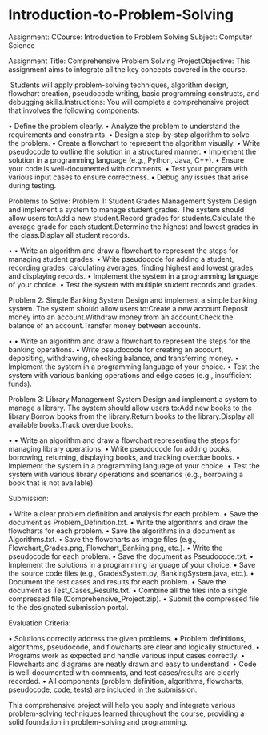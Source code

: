 # Introduction-to-Problem-Solving
Assignment: CCourse: Introduction to Problem Solving
Subject: Computer Science

Assignment Title: Comprehensive Problem Solving ProjectObjective:
This assignment aims to integrate all the key concepts covered in the course.

 Students will apply problem-solving techniques, algorithm design, flowchart creation, pseudocode writing, basic programming constructs, and debugging skills.Instructions:
You will complete a comprehensive project that involves the following components:



• Define the problem clearly.
• Analyze the problem to understand the requirements and constraints.
• Design a step-by-step algorithm to solve the problem.
• Create a flowchart to represent the algorithm visually.
• Write pseudocode to outline the solution in a structured manner.
• Implement the solution in a programming language (e.g., Python, Java, C++).
• Ensure your code is well-documented with comments.
• Test your program with various input cases to ensure correctness.
• Debug any issues that arise during testing.

Problems to Solve: Problem 1: Student Grades Management System
Design and implement a system to manage student grades. The system should allow users to:Add a new student.Record grades for students.Calculate the average grade for each student.Determine the highest and lowest grades in the class.Display all student records.


• 
• Write an algorithm and draw a flowchart to represent the steps for managing student grades.
• Write pseudocode for adding a student, recording grades, calculating averages, finding highest and lowest grades, and displaying records.
• Implement the system in a programming language of your choice.
• Test the system with multiple student records and grades.

Problem 2: Simple Banking System
Design and implement a simple banking system. The system should allow users to:Create a new account.Deposit money into an account.Withdraw money from an account.Check the balance of an account.Transfer money between accounts.


• 
• Write an algorithm and draw a flowchart to represent the steps for the banking operations.
• Write pseudocode for creating an account, depositing, withdrawing, checking balance, and transferring money.
• Implement the system in a programming language of your choice.
• Test the system with various banking operations and edge cases (e.g., insufficient funds).

Problem 3: Library Management System
Design and implement a system to manage a library. The system should allow users to:Add new books to the library.Borrow books from the library.Return books to the library.Display all available books.Track overdue books.


• 
• Write an algorithm and draw a flowchart representing the steps for managing library operations.
• Write pseudocode for adding books, borrowing, returning, displaying books, and tracking overdue books.
• Implement the system in a programming language of your choice.
• Test the system with various library operations and scenarios (e.g., borrowing a book that is not available).

Submission:

• Write a clear problem definition and analysis for each problem.
• Save the document as Problem_Definition.txt.
• Write the algorithms and draw the flowcharts for each problem.
• Save the algorithms in a document as Algorithms.txt.
• Save the flowcharts as image files (e.g., Flowchart_Grades.png, Flowchart_Banking.png, etc.).
• Write the pseudocode for each problem.
• Save the document as Pseudocode.txt.
• Implement the solutions in a programming language of your choice.
• Save the source code files (e.g., GradesSystem.py, BankingSystem.java, etc.).
• Document the test cases and results for each problem.
• Save the document as Test_Cases_Results.txt.
• Combine all the files into a single compressed file (Comprehensive_Project.zip).
• Submit the compressed file to the designated submission portal.

Evaluation Criteria:

•  Solutions correctly address the given problems.
•  Problem definitions, algorithms, pseudocode, and flowcharts are clear and logically structured.
•  Programs work as expected and handle various input cases correctly.
•  Flowcharts and diagrams are neatly drawn and easy to understand.
•  Code is well-documented with comments, and test cases/results are clearly recorded.
•  All components (problem definition, algorithms, flowcharts, pseudocode, code, tests) are included in the submission.

This comprehensive project will help you apply and integrate various problem-solving techniques learned throughout the course, providing a solid foundation in problem-solving and programming.
